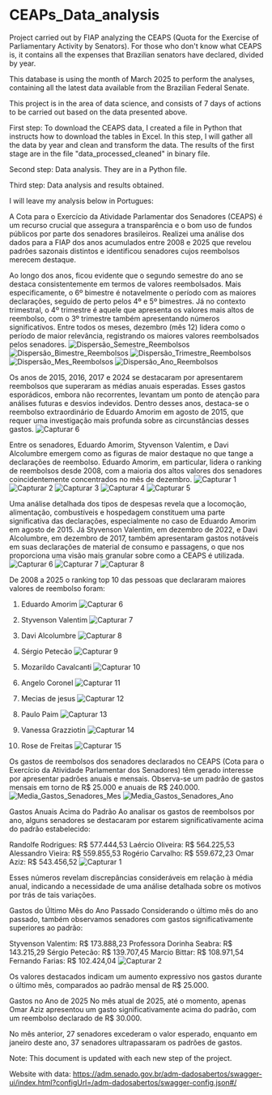 # CEAPs_Data_analysis
Project carried out by FIAP analyzing the CEAPS (Quota for the Exercise of Parliamentary Activity by Senators). For those who don't know what CEAPS is, it contains all the expenses that Brazilian senators have declared, divided by year.

This database is using the month of March 2025 to perform the analyses, containing all the latest data available from the Brazilian Federal Senate.

This project is in the area of ​​data science, and consists of 7 days of actions to be carried out based on the data presented above.

First step: To download the CEAPS data, I created a file in Python that instructs how to download the tables in Excel. In this step, I will gather all the data by year and clean and transform the data. The results of the first stage are in the file "data_processed_cleaned" in binary file.

Second step: Data analysis. They are in a Python file.

Third step: Data analysis and results obtained.

I will leave my analysis below in Portugues:

A Cota para o Exercício da Atividade Parlamentar dos Senadores (CEAPS) é um recurso crucial que assegura a transparência e o bom uso de fundos públicos por parte dos senadores brasileiros. Realizei uma análise dos dados para a FIAP dos anos acumulados entre 2008 e 2025 que revelou padrões sazonais distintos e identificou senadores cujos reembolsos merecem destaque.


Ao longo dos anos, ficou evidente que o segundo semestre do ano se destaca consistentemente em termos de valores reembolsados. Mais especificamente, o 6º bimestre é notavelmente o período com as maiores declarações, seguido de perto pelos 4º e 5º bimestres. Já no contexto trimestral, o 4º trimestre é aquele que apresenta os valores mais altos de reembolso, com o 3º trimestre também apresentando números significativos. Entre todos os meses, dezembro (mês 12) lidera como o período de maior relevância, registrando os maiores valores reembolsados pelos senadores.
![Dispersão_Semestre_Reembolsos](https://github.com/user-attachments/assets/79a9947c-3527-4381-96ee-fffc2df27db0)
![Dispersão_Bimestre_Reembolsos](https://github.com/user-attachments/assets/d78a9d45-5fe8-4352-929f-32b2f91d333e)
![Dispersão_Trimestre_Reembolsos](https://github.com/user-attachments/assets/b8ea7abb-cf9b-4412-b242-d0e7843cf7ef)
![Dispersão_Mes_Reembolsos](https://github.com/user-attachments/assets/06746600-5d64-4045-b637-5fd05921a89d)
![Dispersão_Ano_Reembolsos](https://github.com/user-attachments/assets/4fadbfaf-bfe8-453f-b9a5-05a7b7510caf)


Os anos de 2015, 2016, 2017 e 2024 se destacaram por apresentarem reembolsos que superaram as médias anuais esperadas. Esses gastos esporádicos, embora não recorrentes, levantam um ponto de atenção para análises futuras e desvios indevidos. Dentro desses anos, destaca-se o reembolso extraordinário de Eduardo Amorim em agosto de 2015, que requer uma investigação mais profunda sobre as circunstâncias desses gastos.
![Capturar 6](https://github.com/user-attachments/assets/326cbc98-be31-49dc-a485-7c6c0fc5e781)


Entre os senadores, Eduardo Amorim, Styvenson Valentim, e Davi Alcolumbre emergem como as figuras de maior destaque no que tange a declarações de reembolso. Eduardo Amorim, em particular, lidera o ranking de reembolsos desde 2008, com a maioria dos altos valores dos senadores coincidentemente concentrados no mês de dezembro.
![Capturar 1](https://github.com/user-attachments/assets/43482cbb-f1cd-44fb-ad1d-659286a57900)
![Capturar 2](https://github.com/user-attachments/assets/95b7232b-a1c1-4f2d-b0e5-3d0270e0e58c)
![Capturar 3](https://github.com/user-attachments/assets/b230b36d-6237-4080-b79b-fefc77f46682)
![Capturar 4](https://github.com/user-attachments/assets/9dbcb2c6-df3d-4255-8308-a733f3b086c1)
![Capturar 5](https://github.com/user-attachments/assets/c99d00e2-54ed-4afd-8097-43e595ddb6ec)

Uma análise detalhada dos tipos de despesas revela que a locomoção, alimentação, combustíveis e hospedagem constituem uma parte significativa das declarações, especialmente no caso de Eduardo Amorim em agosto de 2015. Já Styvenson Valentim, em dezembro de 2022, e Davi Alcolumbre, em dezembro de 2017, também apresentaram gastos notáveis em suas declarações de material de consumo e passagens, o que nos proporciona uma visão mais granular sobre como a CEAPS é utilizada.
![Capturar 6](https://github.com/user-attachments/assets/4561c162-b80b-49f5-b0e9-27afaad3e0b5)
![Capturar 7](https://github.com/user-attachments/assets/042c466a-dbb5-4e3b-a5ce-e9b11913550a)
![Capturar 8](https://github.com/user-attachments/assets/d593faf0-81c0-4963-99f2-3557fc02c5e3)

De 2008 a 2025 o ranking top 10 das pessoas que declararam maiores valores de reembolso foram:

1. Eduardo Amorim
![Capturar 6](https://github.com/user-attachments/assets/68aac9d0-0bd3-447f-9283-639d21980c19)

2. Styvenson Valentim
![Capturar 7](https://github.com/user-attachments/assets/2b8945cf-3fd0-482e-977d-45e7c0eca128)

3. Davi Alcolumbre
![Capturar 8](https://github.com/user-attachments/assets/f78da2db-fe32-42a4-b607-cd2822f86b53)

4. Sérgio Petecão
![Capturar 9](https://github.com/user-attachments/assets/67760ae9-e475-49f6-ba7d-e5b469fe9b94)

5. Mozarildo Cavalcanti
![Capturar 10](https://github.com/user-attachments/assets/413f0d71-6249-4ba0-91ec-29b6ec50e20b)

6. Angelo Coronel
![Capturar 11](https://github.com/user-attachments/assets/d0f21eb5-6438-4834-af13-5f4c888301e1)

7. Mecias de jesus
![Capturar 12](https://github.com/user-attachments/assets/bea83e8c-1329-4f0f-b7b3-7362a13c04b1)

8. Paulo Paim
![Capturar 13](https://github.com/user-attachments/assets/ef5c12e5-b481-4e46-8d0e-1edce386e70c)

9. Vanessa Grazziotin
![Capturar 14](https://github.com/user-attachments/assets/dd98ba36-f7bf-40c1-a420-01ff0c640b9d)

10. Rose de Freitas
![Capturar 15](https://github.com/user-attachments/assets/21c6e5c6-460f-4b06-b5bf-e79a8db3b670)

Os gastos de reembolsos dos senadores declarados no CEAPS (Cota para o Exercício da Atividade Parlamentar dos Senadores) têm gerado interesse por apresentar padrões anuais e mensais. Observa-se um padrão de gastos mensais em torno de R$ 25.000 e anuais de R$ 240.000.
![Media_Gastos_Senadores_Mes](https://github.com/user-attachments/assets/1c48e34a-14c0-45e0-be05-159d1b8c124d)
![Media_Gastos_Senadores_Ano](https://github.com/user-attachments/assets/732b048c-1618-4553-beaa-0fbea14c003e)

Gastos Anuais Acima do Padrão
Ao analisar os gastos de reembolsos por ano, alguns senadores se destacaram por estarem significativamente acima do padrão estabelecido:

Randolfe Rodrigues: R$ 577.444,53
Laércio Oliveira: R$ 564.225,53
Alessandro Vieira: R$ 559.855,53
Rogério Carvalho: R$ 559.672,23
Omar Aziz: R$ 543.456,52
![Capturar 1](https://github.com/user-attachments/assets/35237bf4-8611-45ab-ba47-a97ac49947fc)

Esses números revelam discrepâncias consideráveis em relação à média anual, indicando a necessidade de uma análise detalhada sobre os motivos por trás de tais variações.

Gastos do Último Mês do Ano Passado
Considerando o último mês do ano passado, também observamos senadores com gastos significativamente superiores ao padrão:

Styvenson Valentim: R$ 173.888,23
Professora Dorinha Seabra: R$ 143.215,29
Sérgio Petecão: R$ 139.707,45
Marcio Bittar: R$ 108.971,54
Fernando Farias: R$ 102.424,04
![Capturar 2](https://github.com/user-attachments/assets/62c685bd-0c5e-490d-86fd-faab50f817a6)

Os valores destacados indicam um aumento expressivo nos gastos durante o último mês, comparados ao padrão mensal de R$ 25.000.

Gastos no Ano de 2025
No mês atual de 2025, até o momento, apenas Omar Aziz apresentou um gasto significativamente acima do padrão, com um reembolso declarado de R$ 30.000.

No mês anterior, 27 senadores excederam o valor esperado, enquanto em janeiro deste ano, 37 senadores ultrapassaram os padrões de gastos.

Note: This document is updated with each new step of the project.

Website with data: https://adm.senado.gov.br/adm-dadosabertos/swagger-ui/index.html?configUrl=/adm-dadosabertos/swagger-config.json#/
